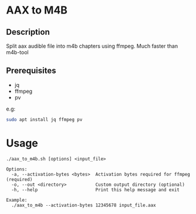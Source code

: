 # AAX to M4B

## Description
Split aax audible file into m4b chapters using ffmpeg. Much faster than m4b-tool

## Prerequisites

- jq
- ffmpeg
- pv

e.g:

```bash
sudo apt install jq ffmpeg pv
```

# Usage

```
./aax_to_m4b.sh [options] <input_file>

Options:
  -a, --activation-bytes <bytes>  Activation bytes required for ffmpeg (required)
  -o, --out <directory>           Custom output directory (optional)
  -h, --help                      Print this help message and exit

Example:
  ./aax_to_m4b --activation-bytes 12345678 input_file.aax
```
